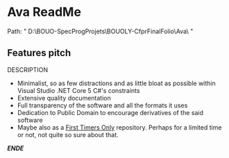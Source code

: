 
# Ava ReadMe

Path: " D:\BOUO-SpecProgProjets\BOUOLY-CfprFinalFolio\Ava\ "  

## Features pitch

DESCRIPTION
* Minimalist, so as few distractions and as little bloat as possible within Visual Studio .NET Core 5 C#'s constraints
* Extensive quality documentation
* Full transparency of the software and all the formats it uses
* Dedication to Public Domain to encourage derivatives of the said software
* Maybe also as a [First Timers Only](https://www.firsttimersonly.com/) repository. Perhaps for a limited time or not, not quite so sure about that.

***ENDE***
